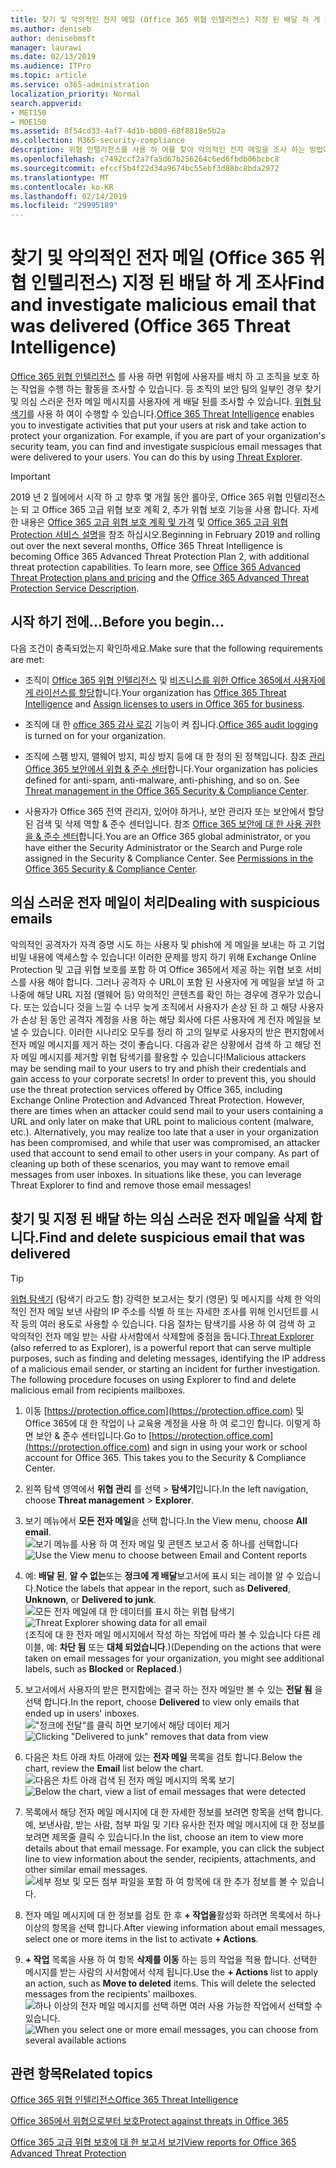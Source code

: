```yaml
---
title: 찾기 및 악의적인 전자 메일 (Office 365 위협 인텔리전스) 지정 된 배달 하 게 조사
ms.author: deniseb
author: denisebmsft
manager: laurawi
ms.date: 02/13/2019
ms.audience: ITPro
ms.topic: article
ms.service: o365-administration
localization_priority: Normal
search.appverid:
- MET150
- MOE150
ms.assetid: 8f54cd33-4af7-4d1b-b800-68f8818e5b2a
ms.collection: M365-security-compliance
description: 위협 인텔리전스를 사용 하 여를 찾아 악의적인 전자 메일을 조사 하는 방법에 알아봅니다.
ms.openlocfilehash: c7492ccf2a7fa5d67b256264c6ed6fbdb06bcbc8
ms.sourcegitcommit: efccf5b4f22d34a9674bc55ebf3d88bc8bda2972
ms.translationtype: MT
ms.contentlocale: ko-KR
ms.lasthandoff: 02/14/2019
ms.locfileid: "29995189"
---
```

# <a name="find-and-investigate-malicious-email-that-was-delivered-office-365-threat-intelligence"></a><span data-ttu-id="3b4a1-103">찾기 및 악의적인 전자 메일 (Office 365 위협 인텔리전스) 지정 된 배달 하 게 조사</span><span class="sxs-lookup"><span data-stu-id="3b4a1-103">Find and investigate malicious email that was delivered (Office 365 Threat Intelligence)</span></span>

<span data-ttu-id="3b4a1-p101">[Office 365 위협 인텔리전스](office-365-ti.md) 를 사용 하면 위험에 사용자를 배치 하 고 조직을 보호 하는 작업을 수행 하는 활동을 조사할 수 있습니다. 등 조직의 보안 팀의 일부인 경우 찾기 및 의심 스러운 전자 메일 메시지를 사용자에 게 배달 된를 조사할 수 있습니다. [위협 탐색기](get-started-with-ti.md#threat-explorer)를 사용 하 여이 수행할 수 있습니다.</span><span class="sxs-lookup"><span data-stu-id="3b4a1-p101">[Office 365 Threat Intelligence](office-365-ti.md) enables you to investigate activities that put your users at risk and take action to protect your organization. For example, if you are part of your organization's security team, you can find and investigate suspicious email messages that were delivered to your users. You can do this by using [Threat Explorer](get-started-with-ti.md#threat-explorer).</span></span>
  
> [!IMPORTANT]
> <span data-ttu-id="3b4a1-p102">2019 년 2 월에에서 시작 하 고 향후 몇 개월 동안 롤아웃, Office 365 위협 인텔리전스는 되 고 Office 365 고급 위협 보호 계획 2, 추가 위협 보호 기능을 사용 합니다. 자세한 내용은 [Office 365 고급 위협 보호 계획 및 가격](https://products.office.com/exchange/advance-threat-protection) 및 [Office 365 고급 위협 Protection 서비스 설명](https://docs.microsoft.com/office365/servicedescriptions/office-365-advanced-threat-protection-service-description)을 참조 하십시오.</span><span class="sxs-lookup"><span data-stu-id="3b4a1-p102">Beginning in February 2019 and rolling out over the next several months, Office 365 Threat Intelligence is becoming Office 365 Advanced Threat Protection Plan 2, with additional threat protection capabilities. To learn more, see [Office 365 Advanced Threat Protection plans and pricing](https://products.office.com/exchange/advance-threat-protection) and the [Office 365 Advanced Threat Protection Service Description](https://docs.microsoft.com/office365/servicedescriptions/office-365-advanced-threat-protection-service-description).</span></span>
  
## <a name="before-you-begin"></a><span data-ttu-id="3b4a1-109">시작 하기 전에...</span><span class="sxs-lookup"><span data-stu-id="3b4a1-109">Before you begin...</span></span>

<span data-ttu-id="3b4a1-110">다음 조건이 충족되었는지 확인하세요.</span><span class="sxs-lookup"><span data-stu-id="3b4a1-110">Make sure that the following requirements are met:</span></span>
  
- <span data-ttu-id="3b4a1-111">조직이 [Office 365 위협 인텔리전스](office-365-ti.md) 및 [비즈니스를 위한 Office 365에서 사용자에 게 라이선스를 할당](https://support.office.com/article/997596b5-4173-4627-b915-36abac6786dc)합니다.</span><span class="sxs-lookup"><span data-stu-id="3b4a1-111">Your organization has [Office 365 Threat Intelligence](office-365-ti.md) and [Assign licenses to users in Office 365 for business](https://support.office.com/article/997596b5-4173-4627-b915-36abac6786dc).</span></span>
    
- <span data-ttu-id="3b4a1-112">조직에 대 한 [office 365 감사 로깅](turn-audit-log-search-on-or-off.md) 기능이 켜 집니다.</span><span class="sxs-lookup"><span data-stu-id="3b4a1-112">[Office 365 audit logging](turn-audit-log-search-on-or-off.md) is turned on for your organization.</span></span> 
    
- <span data-ttu-id="3b4a1-p103">조직에 스팸 방지, 맬웨어 방지, 피싱 방지 등에 대 한 정의 된 정책입니다. 참조 [관리 Office 365 보안에서 위협 &amp; 준수 센터](threat-management.md)합니다.</span><span class="sxs-lookup"><span data-stu-id="3b4a1-p103">Your organization has policies defined for anti-spam, anti-malware, anti-phishing, and so on. See [Threat management in the Office 365 Security &amp; Compliance Center](threat-management.md).</span></span>
    
- <span data-ttu-id="3b4a1-p104">사용자가 Office 365 전역 관리자, 있어야 하거나, 보안 관리자 또는 보안에서 할당 된 검색 및 삭제 역할 &amp; 준수 센터입니다. 참조 [Office 365 보안에 대 한 사용 권한을 &amp; 준수 센터](permissions-in-the-security-and-compliance-center.md)합니다.</span><span class="sxs-lookup"><span data-stu-id="3b4a1-p104">You are an Office 365 global administrator, or you have either the Security Administrator or the Search and Purge role assigned in the Security &amp; Compliance Center. See [Permissions in the Office 365 Security &amp; Compliance Center](permissions-in-the-security-and-compliance-center.md).</span></span>
    
## <a name="dealing-with-suspicious-emails"></a><span data-ttu-id="3b4a1-117">의심 스러운 전자 메일이 처리</span><span class="sxs-lookup"><span data-stu-id="3b4a1-117">Dealing with suspicious emails</span></span>

<span data-ttu-id="3b4a1-p105">악의적인 공격자가 자격 증명 시도 하는 사용자 및 phish에 게 메일을 보내는 하 고 기업 비밀 내용에 액세스할 수 있습니다! 이러한 문제를 방지 하기 위해 Exchange Online Protection 및 고급 위협 보호를 포함 하 여 Office 365에서 제공 하는 위협 보호 서비스를 사용 해야 합니다. 그러나 공격자 수 URL이 포함 된 사용자에 게 메일을 보낼 하 고 나중에 해당 URL 지점 (맬웨어 등) 악의적인 콘텐츠를 확인 하는 경우에 경우가 있습니다. 또는 있습니다 것을 느낄 수 너무 늦게 조직에서 사용자가 손상 된 하 고 해당 사용자가 손상 된 동안 공격자 계정을 사용 하는 해당 회사에 다른 사용자에 게 전자 메일을 보낼 수 있습니다. 이러한 시나리오 모두를 정리 하 고의 일부로 사용자의 받은 편지함에서 전자 메일 메시지를 제거 하는 것이 좋습니다. 다음과 같은 상황에서 검색 하 고 해당 전자 메일 메시지를 제거할 위협 탐색기를 활용할 수 있습니다!</span><span class="sxs-lookup"><span data-stu-id="3b4a1-p105">Malicious attackers may be sending mail to your users to try and phish their credentials and gain access to your corporate secrets! In order to prevent this, you should use the threat protection services offered by Office 365, including Exchange Online Protection and Advanced Threat Protection. However, there are times when an attacker could send mail to your users containing a URL and only later on make that URL point to malicious content (malware, etc.). Alternatively, you may realize too late that a user in your organization has been compromised, and while that user was compromised, an attacker used that account to send email to other users in your company. As part of cleaning up both of these scenarios, you may want to remove email messages from user inboxes. In situations like these, you can leverage Threat Explorer to find and remove those email messages!</span></span>
  
## <a name="find-and-delete-suspicious-email-that-was-delivered"></a><span data-ttu-id="3b4a1-124">찾기 및 지정 된 배달 하는 의심 스러운 전자 메일을 삭제 합니다.</span><span class="sxs-lookup"><span data-stu-id="3b4a1-124">Find and delete suspicious email that was delivered</span></span>

> [!TIP]
> <span data-ttu-id="3b4a1-p106">[위협 탐색기](get-started-with-ti.md#threat-explorer) (탐색기 라고도 함) 강력한 보고서는 찾기 (영문) 및 메시지를 삭제 한 악의적인 전자 메일 보낸 사람의 IP 주소를 식별 하 또는 자세한 조사를 위해 인시던트를 시작 등의 여러 용도로 사용할 수 있습니다. 다음 절차는 탐색기를 사용 하 여 검색 하 고 악의적인 전자 메일 받는 사람 사서함에서 삭제할에 중점을 둡니다.</span><span class="sxs-lookup"><span data-stu-id="3b4a1-p106">[Threat Explorer](get-started-with-ti.md#threat-explorer) (also referred to as Explorer), is a powerful report that can serve multiple purposes, such as finding and deleting messages, identifying the IP address of a malicious email sender, or starting an incident for further investigation. The following procedure focuses on using Explorer to find and delete malicious email from recipients mailboxes.</span></span> 
  
1. <span data-ttu-id="3b4a1-p107">이동 [https://protection.office.com](https://protection.office.com) 및 Office 365에 대 한 작업이 나 교육용 계정을 사용 하 여 로그인 합니다. 이렇게 하면 보안 &amp; 준수 센터입니다.</span><span class="sxs-lookup"><span data-stu-id="3b4a1-p107">Go to [https://protection.office.com](https://protection.office.com) and sign in using your work or school account for Office 365. This takes you to the Security &amp; Compliance Center.</span></span> 
    
2. <span data-ttu-id="3b4a1-129">왼쪽 탐색 영역에서 **위협 관리** 를 선택 \> **탐색기**입니다.</span><span class="sxs-lookup"><span data-stu-id="3b4a1-129">In the left navigation, choose **Threat management** \> **Explorer**.</span></span>
    
3. <span data-ttu-id="3b4a1-130">보기 메뉴에서 **모든 전자 메일**을 선택 합니다.</span><span class="sxs-lookup"><span data-stu-id="3b4a1-130">In the View menu, choose **All email**.</span></span><br/><span data-ttu-id="3b4a1-131">![보기 메뉴를 사용 하 여 전자 메일 및 콘텐츠 보고서 중 하나를 선택합니다](media/d39013ff-93b6-42f6-bee5-628895c251c2.png)</span><span class="sxs-lookup"><span data-stu-id="3b4a1-131">![Use the View menu to choose between Email and Content reports](media/d39013ff-93b6-42f6-bee5-628895c251c2.png)</span></span>
  
4. <span data-ttu-id="3b4a1-132">예: **배달 된**, **알 수 없는**또는 **정크에 게 배달**보고서에 표시 되는 레이블 알 수 있습니다.</span><span class="sxs-lookup"><span data-stu-id="3b4a1-132">Notice the labels that appear in the report, such as **Delivered**, **Unknown**, or **Delivered to junk**.</span></span><br/><span data-ttu-id="3b4a1-133">![모든 전자 메일에 대 한 데이터를 표시 하는 위협 탐색기](media/208826ed-a85e-446f-b276-b5fdc312fbcb.png)</span><span class="sxs-lookup"><span data-stu-id="3b4a1-133">![Threat Explorer showing data for all email](media/208826ed-a85e-446f-b276-b5fdc312fbcb.png)</span></span><br/><span data-ttu-id="3b4a1-134">(조직에 대 한 전자 메일 메시지에서 작성 하는 작업에 따라 볼 수 있습니다 다른 레이블, 예: **차단 됨** 또는 **대체 되었습니다**.)</span><span class="sxs-lookup"><span data-stu-id="3b4a1-134">(Depending on the actions that were taken on email messages for your organization, you might see additional labels, such as **Blocked** or **Replaced**.)</span></span>
    
5. <span data-ttu-id="3b4a1-135">보고서에서 사용자의 받은 편지함에는 결국 하는 전자 메일만 볼 수 있는 **전달 됨** 을 선택 합니다.</span><span class="sxs-lookup"><span data-stu-id="3b4a1-135">In the report, choose **Delivered** to view only emails that ended up in users' inboxes.</span></span><br/><span data-ttu-id="3b4a1-136">!["정크에 전달"를 클릭 하면 보기에서 해당 데이터 제거](media/e6fb2e47-461e-4f6f-8c65-c331bd858758.png)</span><span class="sxs-lookup"><span data-stu-id="3b4a1-136">![Clicking "Delivered to junk" removes that data from view](media/e6fb2e47-461e-4f6f-8c65-c331bd858758.png)</span></span>
  
6. <span data-ttu-id="3b4a1-137">다음은 차트 아래 차트 아래에 있는 **전자 메일** 목록을 검토 합니다.</span><span class="sxs-lookup"><span data-stu-id="3b4a1-137">Below the chart, review the **Email** list below the chart.</span></span><br/><span data-ttu-id="3b4a1-138">![다음은 차트 아래 검색 된 전자 메일 메시지의 목록 보기](media/dfb60590-1236-499d-97da-86c68621e2bc.png)</span><span class="sxs-lookup"><span data-stu-id="3b4a1-138">![Below the chart, view a list of email messages that were detected](media/dfb60590-1236-499d-97da-86c68621e2bc.png)</span></span>
  
7. <span data-ttu-id="3b4a1-p108">목록에서 해당 전자 메일 메시지에 대 한 자세한 정보를 보려면 항목을 선택 합니다. 예, 보낸사람, 받는 사람, 첨부 파일 및 기타 유사한 전자 메일 메시지에 대 한 정보를 보려면 제목줄 클릭 수 있습니다.</span><span class="sxs-lookup"><span data-stu-id="3b4a1-p108">In the list, choose an item to view more details about that email message. For example, you can click the subject line to view information about the sender, recipients, attachments, and other similar email messages.</span></span><br/>![세부 정보 및 모든 첨부 파일을 포함 하 여 항목에 대 한 추가 정보를 볼 수 있습니다.](media/5a5707c3-d62a-4610-ae7b-900fff8708b2.png)
  
8. <span data-ttu-id="3b4a1-142">전자 메일 메시지에 대 한 정보를 검토 한 후 **+ 작업을**활성화 하려면 목록에서 하나 이상의 항목을 선택 합니다.</span><span class="sxs-lookup"><span data-stu-id="3b4a1-142">After viewing information about email messages, select one or more items in the list to activate **+ Actions**.</span></span>
    
9. <span data-ttu-id="3b4a1-p109">**+ 작업** 목록을 사용 하 여 항목 **삭제를 이동** 하는 등의 작업을 적용 합니다. 선택한 메시지를 받는 사람의 사서함에서 삭제 됩니다.</span><span class="sxs-lookup"><span data-stu-id="3b4a1-p109">Use the **+ Actions** list to apply an action, such as **Move to deleted** items. This will delete the selected messages from the recipients' mailboxes.</span></span><br/><span data-ttu-id="3b4a1-145">![하나 이상의 전자 메일 메시지를 선택 하면 여러 사용 가능한 작업에서 선택할 수 있습니다.](media/ef12e10c-60a7-4f66-8f76-68d77ae26de1.png)</span><span class="sxs-lookup"><span data-stu-id="3b4a1-145">![When you select one or more email messages, you can choose from several available actions](media/ef12e10c-60a7-4f66-8f76-68d77ae26de1.png)</span></span>
  
## <a name="related-topics"></a><span data-ttu-id="3b4a1-146">관련 항목</span><span class="sxs-lookup"><span data-stu-id="3b4a1-146">Related topics</span></span>

[<span data-ttu-id="3b4a1-147">Office 365 위협 인텔리전스</span><span class="sxs-lookup"><span data-stu-id="3b4a1-147">Office 365 Threat Intelligence</span></span>](office-365-ti.md)
  
[<span data-ttu-id="3b4a1-148">Office 365에서 위협으로부터 보호</span><span class="sxs-lookup"><span data-stu-id="3b4a1-148">Protect against threats in Office 365</span></span>](protect-against-threats.md)
  
[<span data-ttu-id="3b4a1-149">Office 365 고급 위협 보호에 대 한 보고서 보기</span><span class="sxs-lookup"><span data-stu-id="3b4a1-149">View reports for Office 365 Advanced Threat Protection</span></span>](view-reports-for-atp.md)
  

